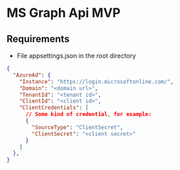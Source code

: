 # MS Graph Api MVP

## Requirements

- File appsettings.json in the root directory
```json
{
  "AzureAd": {
    "Instance": "https://login.microsoftonline.com/",
    "Domain": "<domain url>",
    "TenantId": "<tenant id>",
    "ClientId": "<client id>",
    "ClientCredentials": [
      // Some kind of credential, for example:
      {
        "SourceType": "ClientSecret",
        "ClientSecret": "<client secret>"
      }
    ]
  },
}
```
